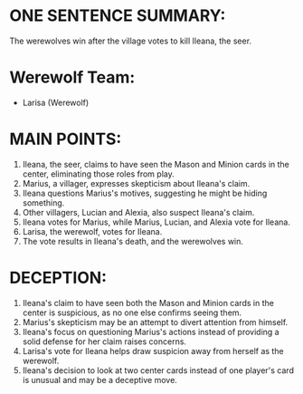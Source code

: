 # ONE SENTENCE SUMMARY:
The werewolves win after the village votes to kill Ileana, the seer.

# Werewolf Team:
- Larisa (Werewolf)

# MAIN POINTS:
1. Ileana, the seer, claims to have seen the Mason and Minion cards in the center, eliminating those roles from play.
2. Marius, a villager, expresses skepticism about Ileana's claim.
3. Ileana questions Marius's motives, suggesting he might be hiding something.
4. Other villagers, Lucian and Alexia, also suspect Ileana's claim.
5. Ileana votes for Marius, while Marius, Lucian, and Alexia vote for Ileana.
6. Larisa, the werewolf, votes for Ileana.
7. The vote results in Ileana's death, and the werewolves win.

# DECEPTION:
1. Ileana's claim to have seen both the Mason and Minion cards in the center is suspicious, as no one else confirms seeing them.
2. Marius's skepticism may be an attempt to divert attention from himself.
3. Ileana's focus on questioning Marius's actions instead of providing a solid defense for her claim raises concerns.
4. Larisa's vote for Ileana helps draw suspicion away from herself as the werewolf.
5. Ileana's decision to look at two center cards instead of one player's card is unusual and may be a deceptive move.